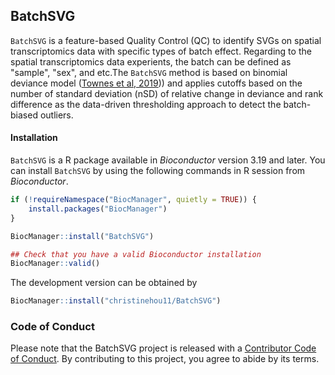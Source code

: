 ## BatchSVG

`BatchSVG` is a feature-based Quality Control (QC) to identify 
SVGs on spatial transcriptomics data with specific types of batch effect. 
Regarding to the spatial transcriptomics data experients, the batch can be 
defined as "sample", "sex", and etc.The `BatchSVG` method is based on 
binomial deviance model ([Townes et al, 2019](https://genomebiology.biomedcentral.com/articles/10.1186/s13059-019-1861-6))) 
and applies cutoffs based on 
the number of standard deviation (nSD) of relative change in deviance and 
rank difference as the data-driven thresholding approach to detect the 
batch-biased outliers.

#### Installation

`BatchSVG` is a R package available in *Bioconductor* version 3.19 and later. 
You can install `BatchSVG` by using the following commands in R session from 
*Bioconductor*.

``` r
if (!requireNamespace("BiocManager", quietly = TRUE)) {
    install.packages("BiocManager")
}

BiocManager::install("BatchSVG")

## Check that you have a valid Bioconductor installation
BiocManager::valid()
```

The development version can be obtained by

``` r
BiocManager::install("christinehou11/BatchSVG")
```

### Code of Conduct
  
Please note that the BatchSVG project is released with 
a [Contributor Code of Conduct](https://christinehou11.github.io/BatchSVG/CODE_OF_CONDUCT.html). 
By contributing to this project, you agree to abide by its terms.
